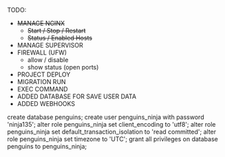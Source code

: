 TODO:
- ~~MANAGE NGINX~~
  - ~~Start / Stop / Restart~~
  - ~~Status / Enabled Hosts~~ 
- MANAGE SUPERVISOR
- FIREWALL (UFW)
  - allow / disable
  - show status (open ports)
- PROJECT DEPLOY
- MIGRATION RUN
- EXEC COMMAND
- ADDED DATABASE FOR SAVE USER DATA
- ADDED WEBHOOKS


create database penguins;
create user penguins_ninja with password 'ninja135';
alter role penguins_ninja set client_encoding to 'utf8';
alter role penguins_ninja set default_transaction_isolation to 'read committed';
alter role penguins_ninja set timezone to 'UTC';
grant all privileges on database penguins to penguins_ninja;